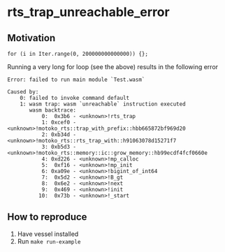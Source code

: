 # rts_trap_unreachable_error

## Motivation

```
for (i in Iter.range(0, 200000000000000)) {};
```

Running a very long for loop (see the above) results in the following error 
```
Error: failed to run main module `Test.wasm`

Caused by:
    0: failed to invoke command default
    1: wasm trap: wasm `unreachable` instruction executed
       wasm backtrace:
           0:  0x3b6 - <unknown>!rts_trap
           1: 0xcef0 - <unknown>!motoko_rts::trap_with_prefix::hbb665872bf969d20
           2: 0xb34d - <unknown>!motoko_rts::rts_trap_with::h91063078d15271f7
           3: 0xb5d3 - <unknown>!motoko_rts::memory::ic::grow_memory::hb99ecdf4fcf0660e
           4: 0xd226 - <unknown>!mp_calloc
           5:  0xf16 - <unknown>!mp_init
           6: 0xa09e - <unknown>!bigint_of_int64
           7:  0x5d2 - <unknown>!B_gt
           8:  0x6e2 - <unknown>!next
           9:  0x469 - <unknown>!init
          10:  0x73b - <unknown>!_start
```

## How to reproduce

1. Have vessel installed
2. Run `make run-example`